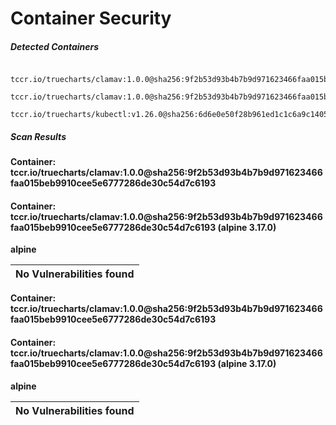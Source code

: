 # Container Security

##### Detected Containers

          tccr.io/truecharts/clamav:1.0.0@sha256:9f2b53d93b4b7b9d971623466faa015beb9910cee5e6777286de30c54d7c6193
              tccr.io/truecharts/clamav:1.0.0@sha256:9f2b53d93b4b7b9d971623466faa015beb9910cee5e6777286de30c54d7c6193
          tccr.io/truecharts/kubectl:v1.26.0@sha256:6d6e0e50f28b961ed1c1c6a9c140553238641591fbdc9ac7c1a348636f78c552

##### Scan Results

**Container: tccr.io/truecharts/clamav:1.0.0@sha256:9f2b53d93b4b7b9d971623466faa015beb9910cee5e6777286de30c54d7c6193**

#### Container: tccr.io/truecharts/clamav:1.0.0@sha256:9f2b53d93b4b7b9d971623466faa015beb9910cee5e6777286de30c54d7c6193 (alpine 3.17.0)
    

**alpine**

      
| No Vulnerabilities found         |
|:---------------------------------|

      

**Container: tccr.io/truecharts/clamav:1.0.0@sha256:9f2b53d93b4b7b9d971623466faa015beb9910cee5e6777286de30c54d7c6193**

#### Container: tccr.io/truecharts/clamav:1.0.0@sha256:9f2b53d93b4b7b9d971623466faa015beb9910cee5e6777286de30c54d7c6193 (alpine 3.17.0)
    

**alpine**

      
| No Vulnerabilities found         |
|:---------------------------------|

      

